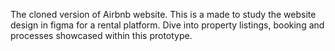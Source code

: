 The cloned version of Airbnb website.
This is a made to study the website design in figma for a rental platform. Dive into property listings, booking and processes showcased within this prototype.

